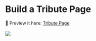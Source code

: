 # Build a Tribute Page

💾 Preview it here: [Tribute Page](https://tributepageproject.netlify.app/)
<br>
<br>
<img src="https://pro2-bar-s3-cdn-cf1.myportfolio.com/f39ec908-8957-4c67-a6b7-e3bc528bb6e2/2eb20d8f-026f-45fa-8ecd-763510aeb3d6_rw_1920.png?h=8c9e6af9f90d0995ead8732343113897">

